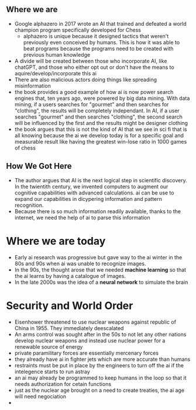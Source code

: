 ## Where we are

* Google alphazero in 2017 wrote an AI that trained and defeated a world champion program specifically developed for Chess
  * alphazero is unique because it designed tactics that weren't previously even conceived by humans. This is how it was able to beat programs because the programs need to be created with previous human knowledge
* A divide will be created between those who incorporate AI, like chatGPT, and those who either opt out or don't have the means to aquire/develop/incorporate this ai
* There are also malicious actors doing things like spreading misinformation
* the book provides a good example of how ai is now power search engines that, ten years ago, were powered by big data mining. With data mining, if a users searches for "gourmet" and then searches for "clothing", the results will be completely independant. In AI, if a user searches "gourmet" and then searches "clothing", the second search will be influenced by the first and the results might be designer clothing 
* the book argues that this is not the kind of AI that we see in sci fi that is all knowing because the ai we develop today is for a specific goal and measurable result like having the greatest win-lose ratio in 1000 games of chess

## How We Got Here

* The author argues that AI is the next logical step in scientific discovery. In the twientith century, we invented computers to augment our cognitive capabilities with advanced calculations. ai can be use to expand our capabilities in dicypering information and pattern recognition.
* Because there is so much information readily available, thanks to the internet, we need the help of ai to parse this information

# Where we are today

* Early ai research was progressive but gave way to the ai winter in the 80s and 90s when ai was unable to recognize images. 
* In the 90s, the thought arose that we needed **machine learning** so that the ai learns by having a catalogue of images.
* In the late 2000s was the idea of a **neural network** to simulate the brain

# Security and World Order

* Eisenhower threatened to use nuclear weapons against republic of China in 1955. They immediately deescalated
* An arms control was sought after in the 50s to not let any other nations develop nuclear weapons and instead use nuclear power for a renewable source of energy
* private paramilitary forces are essentially mercenary forces
* they already have ai in fighter jets which are more accurate than humans
* restraints must be put in place by the engineers to turn off the ai if the intelegence starts to run astray
* an ai may already be programmed to keep humans in the loop so that it needs authorization for cetain functions
* just as the nuclear age brought on a need to create treaties, the ai age will need negociation
* 
